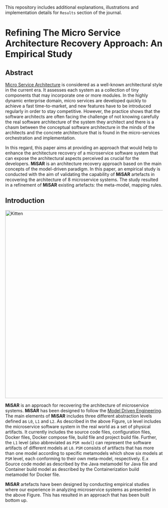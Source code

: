 This repository includes additional explanations, illustrations and implementation details for `Results` section of the journal. 

# Refining The Micro Service Architecture Recovery Approach: An Empirical Study

## Abstract

[Micro Service Architecture](https://microservices.io/) is considered as a well-known architectural style in the current era. It assesses each system as a collection of tiny components that may incorporate one or more modules. In the highly dynamic enterprise domain, micro services are developed quickly to achieve a fast time-to-market, and new features have to be introduced regularly in order to stay competitive. However, the practice shows that the software architects are often facing the challenge of not knowing carefully the real software architecture of the system they architect and there is  a chasm between the conceptual software architecture in the minds of the architects and the concrete architecture that is found in the micro-services orchestration and implementation.

In this regard, this paper aims at providing an approach that would help to enhance the architecture recovery of a microservice software system that can expose the architectural aspects perceived as crucial for the developers. **MiSAR** is an architecture recovery approach based on the main concepts of the model-driven paradigm. In this paper, an empirical study is conducted with the aim of validating the capability of **MiSAR** artefacts in recovering the architecture of 8 microservice systems. The study resulted in a refinement of **MiSAR** existing artefacts: the meta-model, mapping rules. 

## Introduction

<img src="https://github.com/MiSAR-A/Journal-Results/blob/master/images/image.png" alt="Kitten" title="Misar" width="600" />

**MiSAR** is an approach for recovering the architecture of microservice systems. **MiSAR** has been designed to follow the [Model Driven Engineering](https://ict.eu/model-driven-engineering/). The main elements of **MiSAR** includes three different abstraction levels defined as `L0`, `L1` and `L2`. As described in the above Figure, `L0` level includes the microservice software system in the real world as a set of physical artifacts. It currently includes the source code files, configuration files, Docker files, Docker compose file, build file and project build file. Further, the `L1` level (also abbreviated as `PSM model`) can represent the software artifacts of different models at `L0`. `PSM` consists of artifacts that has more than one model according to specific metamodels which show six models at `PSM` level, each conforming to their own meta-model, respectively. E.x Source code model as described by the Java metamodel for Java file and Container build model as described by the Containerization build metamodel for Docker file. 

**MiSAR** artefacts have been designed by conducting empirical studies where our experience in analyzing microservice systems as presented in the above Figure. This has resulted in an approach that has been built bottom up. 
